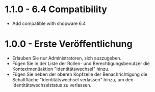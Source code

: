 # 1.1.0 - 6.4 Compatibility
- Add compatible with shopware 6.4

# 1.0.0 - Erste Veröffentlichung

- Erlauben Sie nur Administratoren, sich auszugeben.
- Fügen Sie in der Liste der Rollen- und Berechtigungsbenutzer die Kontextmenüaktion "Identitätswechsel" hinzu.
- Fügen Sie neben der oberen Kopfzeile der Benachrichtigung die Schaltfläche "Identitätswechsel verlassen" hinzu, um den Identitätswechselstatus zu verlassen.
